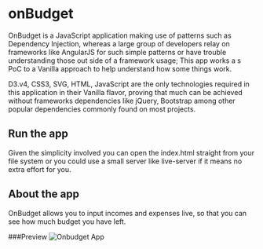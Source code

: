 # onBudget
OnBudget is a JavaScript application making use of patterns such as Dependency Injection, whereas a large group of developers relay on frameworks like AngularJS for such simple patterns or have trouble understanding those out side of a framework usage; This app works a s PoC to a Vanilla approach to help understand how some things work.

D3.v4, CSS3, SVG, HTML, JavaScript are the only technologies required in this application in their Vanilla flavor, proving that much can be achieved without frameworks dependencies like jQuery, Bootstrap among other popular dependencies commonly found on most projects.

## Run the app
Given the simplicity involved you can open the index.html straight from your file system or you could use a small server like live-server if it means no extra effort for you.

## About the app
OnBudget allows you to input incomes and expenses live, so that you can see how much budget you have left.

###Preview
![Onbudget App](https://github.com/MOctavio/onBudget/blob/master/src/assets/img/screen-capture.png?raw=true "OnBudget App")
